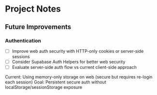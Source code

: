 # Project Notes

## Future Improvements

### Authentication
- [ ] Improve web auth security with HTTP-only cookies or server-side sessions
- [ ] Consider Supabase Auth Helpers for better web security
- [ ] Evaluate server-side auth flow vs current client-side approach

Current: Using memory-only storage on web (secure but requires re-login each session)
Goal: Persistent secure auth without localStorage/sessionStorage exposure